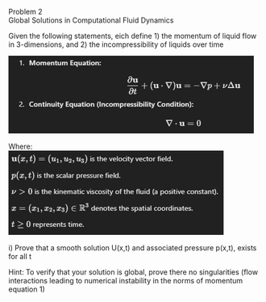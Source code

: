 Problem 2  
Global Solutions in Computational Fluid Dynamics 

Given the following statements, eich define 1) the momentum of liquid flow in 3-dimensions, and 2) the incompressibility of liquids over time

![alt text](image.png)

Where:  
![alt text](image-1.png)

i) Prove that a smooth solution U(x,t) and associated pressure p(x,t), exists for all t

Hint: To verify that your solution is global, prove there no singularities (flow interactions leading to numerical instability in the norms of momentum equation 1)
